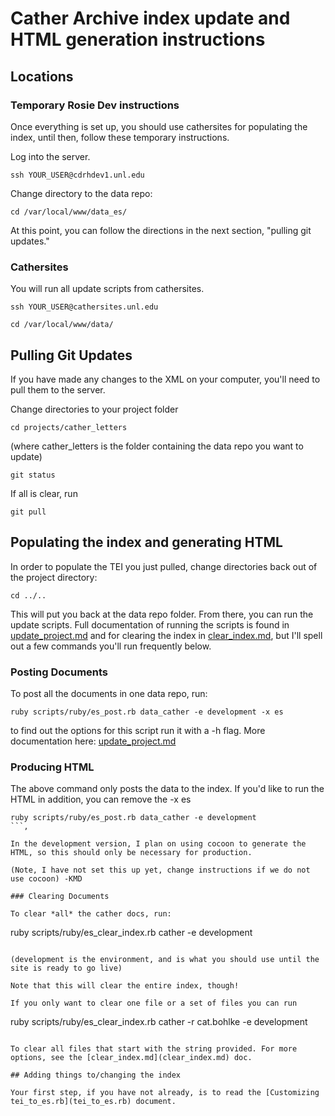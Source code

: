 # Cather Archive index update and HTML generation instructions

## Locations

### Temporary Rosie Dev instructions

Once everything is set up, you should use cathersites for populating the index, until then, follow these temporary instructions. 

Log into the server.

```
ssh YOUR_USER@cdrhdev1.unl.edu
 ```

Change directory to the data repo:

```
cd /var/local/www/data_es/
```

At this point, you can follow the directions in the next section, "pulling git updates."

### Cathersites

You will run all update scripts from cathersites. 

```
ssh YOUR_USER@cathersites.unl.edu
```
```
cd /var/local/www/data/
```

## Pulling Git Updates

If you have made any changes to the XML on your computer, you'll need to pull them to the server. 

Change directories to your project folder

```
cd projects/cather_letters
```

(where cather_letters is the folder containing the data repo you want to update)

```
git status
```

If all is clear, run

```
git pull
```

## Populating the index and generating HTML

In order to populate the TEI you just pulled, change directories back out of the project directory: 

```
cd ../..
```

This will put you back at the data repo folder. From there, you can run the update scripts. Full documentation of running the scripts is found in [update_project.md](update_project.md) and for clearing the index in [clear_index.md](clear_index.md), but I'll spell out a few commands you'll run frequently below.

### Posting Documents

To post all the documents in one data repo, run: 

```
ruby scripts/ruby/es_post.rb data_cather -e development -x es
```

to find out the options for this script run it with a -h flag. More documentation here: [update_project.md](update_project.md)

### Producing HTML

The above command only posts the data to the index. If you'd like to run the HTML in addition, you can remove the -x es

```
ruby scripts/ruby/es_post.rb data_cather -e development
```,

In the development version, I plan on using cocoon to generate the HTML, so this should only be necessary for production. 

(Note, I have not set this up yet, change instructions if we do not use cocoon) -KMD

### Clearing Documents

To clear *all* the cather docs, run: 

```
ruby scripts/ruby/es_clear_index.rb cather -e development
```

(development is the environment, and is what you should use until the site is ready to go live)

Note that this will clear the entire index, though!

If you only want to clear one file or a set of files you can run 

```
ruby scripts/ruby/es_clear_index.rb cather -r cat.bohlke -e development
```

To clear all files that start with the string provided. For more options, see the [clear_index.md](clear_index.md) doc. 

## Adding things to/changing the index

Your first step, if you have not already, is to read the [Customizing tei_to_es.rb](tei_to_es.rb) document. 



